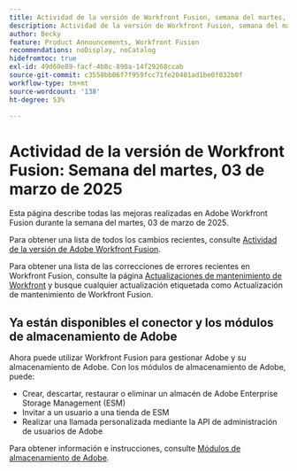 ```yaml
---
title: Actividad de la versión de Workfront Fusion, semana del martes, 03 de marzo de 2025
description: Actividad de la versión de Workfront Fusion, semana del martes, 03 de marzo de 2025
author: Becky
feature: Product Announcements, Workfront Fusion
recommendations: noDisplay, noCatalog
hidefromtoc: true
exl-id: 49d60e89-facf-4b8c-890a-14f29268ccab
source-git-commit: c3558bb06f7f959fcc71fe20401ad1be0f032b0f
workflow-type: tm+mt
source-wordcount: '138'
ht-degree: 53%

---
```


# Actividad de la versión de Workfront Fusion: Semana del martes, 03 de marzo de 2025

Esta página describe todas las mejoras realizadas en Adobe Workfront Fusion durante la semana del martes, 03 de marzo de 2025.

Para obtener una lista de todos los cambios recientes, consulte [Actividad de la versión de Adobe Workfront Fusion](/help/workfront-fusion/fusion-product-releases/fusion-release-activity.md).

Para obtener una lista de las correcciones de errores recientes en Workfront Fusion, consulte la página [Actualizaciones de mantenimiento de Workfront](https://experienceleague.adobe.com/es/docs/workfront-known-issues/releases/current-updates) y busque cualquier actualización etiquetada como Actualización de mantenimiento de Workfront Fusion.

## Ya están disponibles el conector y los módulos de almacenamiento de Adobe

Ahora puede utilizar Workfront Fusion para gestionar Adobe y su almacenamiento de Adobe. Con los módulos de almacenamiento de Adobe, puede:

* Crear, descartar, restaurar o eliminar un almacén de Adobe Enterprise Storage Management (ESM)
* Invitar a un usuario a una tienda de ESM
* Realizar una llamada personalizada mediante la API de administración de usuarios de Adobe

Para obtener información e instrucciones, consulte [Módulos de almacenamiento de Adobe](/help/workfront-fusion/references/apps-and-modules/adobe-connectors/adobe-storage-modules.md).
